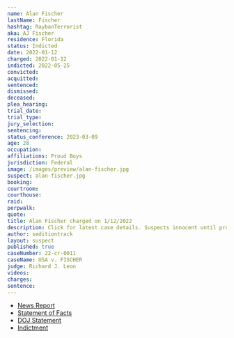 ```yaml
---
name: Alan Fischer
lastName: Fischer
hashtag: RaybanTerrorist
aka: AJ Fischer
residence: Florida
status: Indicted
date: 2022-01-12
charged: 2022-01-12
indicted: 2022-05-25
convicted:
acquitted:
sentenced:
dismissed:
deceased:
plea_hearing:
trial_date:
trial_type:
jury_selection:
sentencing:
status_conference: 2023-03-09
age: 28
occupation:
affiliations: Proud Boys
jurisdiction: Federal
image: /images/preview/alan-fischer.jpg
suspect: alan-fischer.jpg
booking:
courtroom:
courthouse:
raid:
perpwalk:
quote:
title: Alan Fischer charged on 1/12/2022
description: Click for latest case details. Suspects innocent until proven guilty.
author: seditiontrack
layout: suspect
published: true
caseNumber: 22-cr-0011
caseName: USA v. FISCHER
judge: Richard J. Leon
videos:
charges:
sentence:
---
```

- [News Report](https://www.wtsp.com/article/news/crime/alan-fischer-model-arrested-capitol-riot/67-9eb9a39d-2a6d-4a6e-9468-62104516fe1a)
- [Statement of Facts](https://www.justice.gov/usao-dc/case-multi-defendant/file/1481391/download)
- [DOJ Statement](https://www.justice.gov/usao-dc/pr/three-florida-men-arrested-felony-charges-related-jan-6-capitol-breach-0)
- [Indictment](https://www.justice.gov/usao-dc/case-multi-defendant/file/1510576/download)
